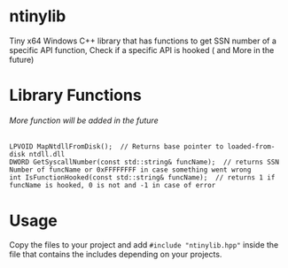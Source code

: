 # ntinylib
Tiny x64 Windows C++ library that has functions to get SSN number of a specific API function, Check if a specific API is hooked ( and More in the future)

# Library Functions
###### More function will be added in the future

```
LPVOID MapNtdllFromDisk();  // Returns base pointer to loaded-from-disk ntdll.dll
DWORD GetSyscallNumber(const std::string& funcName);  // returns SSN Number of funcName or 0xFFFFFFFF in case something went wrong
int IsFunctionHooked(const std::string& funcName);  // returns 1 if funcName is hooked, 0 is not and -1 in case of error
```

# Usage

Copy the files to your project and add ```#include "ntinylib.hpp"``` inside the file that contains the includes depending on your projects.

